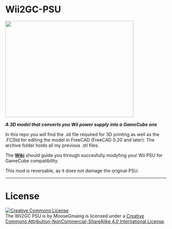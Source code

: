 # Wii2GC-PSU
<img src="https://github.com/MooseGmaing/Wii2GC-PSU/blob/main/Images/Render.png" width="400" height="300"/>

***A 3D model that converts you Wii power supply into a GameCube one***

In this repo you will find the .stl file required for 3D printing as well as the .FCStd for editing the model in FreeCAD (FreeCAD 0.20 and later).
The archive folder holds all my previous .stl files.

The [**Wiki**](https://github.com/MooseGmaing/Wii2GC-PSU/wiki) should guide you through succesfully modyfing your Wii PSU for GameCube compatibility.

This mod is reversable, as it does not damage the original PSU.

***

# License
<a rel="license" href="http://creativecommons.org/licenses/by-nc-sa/4.0/"><img alt="Creative Commons License" style="border-width:0" src="https://i.creativecommons.org/l/by-nc-sa/4.0/88x31.png" /></a><br /> The Wii2GC PSU is by MooseGmaing is licensed under a <a rel="license" href="http://creativecommons.org/licenses/by-nc-sa/4.0/">Creative Commons Attribution-NonCommercial-ShareAlike 4.0 International License</a>.
